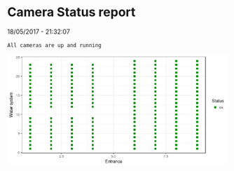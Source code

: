 Camera Status report
================
18/05/2017 - 21:32:07

    All cameras are up and running

![](camreport_files/figure-markdown_github/unnamed-chunk-2-1.png)
